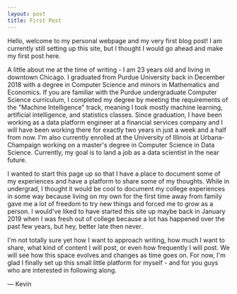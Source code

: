```yaml
---
layout: post
title: First Post
---
```


Hello, welcome to my personal webpage and my very first blog post! I am currently still setting up this site, but I thought I would go ahead and make my first post here.

A little about me at the time of writing - I am 23 years old and living in downtown Chicago. I graduated from Purdue University back in December 2018 with a degree in Computer Science and minors in Mathematics and Economics. If you are familiar with the Purdue undergraduate Computer Science curriculum, I completed my degree by meeting the requirements of the "Machine Intelligence" track, meaning I took mostly machine learning, artificial intelligence, and statistics classes. Since graduation, I have been working as a data platform engineer at a financial services company and I will have been working there for exactly two years in just a week and a half from now. I'm also currently enrolled at the University of Illinois at Urbana-Champaign working on a master's degree in Computer Science in Data Science. Currently, my goal is to land a job as a data scientist in the near future.

I wanted to start this page up so that I have a place to document some of my experiences and have a platform to share some of my thoughts. While in undergrad, I thought it would be cool to document my college experiences in some way because living on my own for the first time away from family gave me a lot of freedom to try new things and forced me to grow as a person. I would've liked to have started this site up maybe back in January 2019 when I was fresh out of college because a lot has happened over the past few years, but hey, better late then never.

I'm not totally sure yet how I want to approach writing, how much I want to share, what kind of content I will post, or even how frequently I will post. We will see how this space evolves and changes as time goes on. For now, I'm glad I finally set up this small little platform for myself - and for you guys who are interested in following along.

— Kevin
